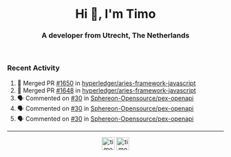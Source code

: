 <h1 align="center">Hi 👋, I'm Timo</h1>
<h3 align="center">A developer from Utrecht, The Netherlands</h3>
<br/>
<!-- https://github.com/rahuldkjain/github-profile-readme-generator --!>

<!--  <p align="left"><img src="https://github-readme-stats.vercel.app/api?username=timoglastra&show_icons=true&count_private=true&" alt="timoglastra" /></p> --!>

<!--
Github language stats
<p align="left"><img src="https://github-readme-stats.vercel.app/api/top-langs/?username=timoglastra&layout=compact" alt="timoglastra" /><p>
-->

<!-- Codestats language stats -->
<!-- <p align="left"><img src="https://codestats-readme.vercel.app/api/top-langs/?username=timoglastra&layout=compact&language_count=12" alt="timoglastra" /><p>    --!>
  
<h3>Recent Activity</h3>

<!--START_SECTION:activity-->
1. 🎉 Merged PR [#1650](https://github.com/hyperledger/aries-framework-javascript/pull/1650) in [hyperledger/aries-framework-javascript](https://github.com/hyperledger/aries-framework-javascript)
2. 🎉 Merged PR [#1648](https://github.com/hyperledger/aries-framework-javascript/pull/1648) in [hyperledger/aries-framework-javascript](https://github.com/hyperledger/aries-framework-javascript)
3. 🗣 Commented on [#30](https://github.com/Sphereon-Opensource/pex-openapi/pull/30#issuecomment-1827351972) in [Sphereon-Opensource/pex-openapi](https://github.com/Sphereon-Opensource/pex-openapi)
4. 🗣 Commented on [#30](https://github.com/Sphereon-Opensource/pex-openapi/pull/30#issuecomment-1827348351) in [Sphereon-Opensource/pex-openapi](https://github.com/Sphereon-Opensource/pex-openapi)
5. 🗣 Commented on [#30](https://github.com/Sphereon-Opensource/pex-openapi/pull/30#issuecomment-1827347080) in [Sphereon-Opensource/pex-openapi](https://github.com/Sphereon-Opensource/pex-openapi)
<!--END_SECTION:activity-->

---

<p align="center">
<a href="https://twitter.com/timoglastra" target="blank"><img align="center" src="https://cdn.jsdelivr.net/npm/simple-icons@3.0.1/icons/twitter.svg" alt="timoglastra" height="30" width="30" /></a>
<a href="https://linkedin.com/in/timoglastra" target="blank"><img align="center" src="https://cdn.jsdelivr.net/npm/simple-icons@3.0.1/icons/linkedin.svg" alt="timoglastra" height="30" width="30" /></a>
</p>




